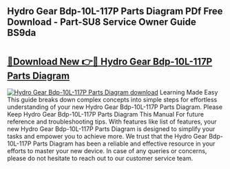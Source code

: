 ## Hydro Gear Bdp-10L-117P Parts Diagram PDf Free Download - Part-SU8 Service Owner Guide BS9da

# <h2><a href="http://dfjjk4h.blite.top/?on=Hydro+Gear+Bdp-10L-117P+Parts+Diagram">🔗Download New 👉🔴 Hydro Gear Bdp-10L-117P Parts Diagram</a></h2>

[![Hydro Gear Bdp-10L-117P Parts Diagram download](https://i.imgur.com/lujVjoI.png)](http://dfjjk4h.blite.top/?on=Hydro+Gear+Bdp-10L-117P+Parts+Diagram)
Learning Made Easy This guide breaks down complex concepts into simple steps for effortless understanding of your new Hydro Gear Bdp-10L-117P Parts Diagram. Please Keep Hydro Gear Bdp-10L-117P Parts Diagram This Manual For future reference and troubleshooting tips. With features like list of features, your new Hydro Gear Bdp-10L-117P Parts Diagram is designed to simplify your tasks and empower you to achieve more. We trust that the Hydro Gear Bdp-10L-117P Parts Diagram has been a reliable and effective resource in your efforts to master your new device. In case of any queries or concerns, please do not hesitate to reach out to our customer service team.

